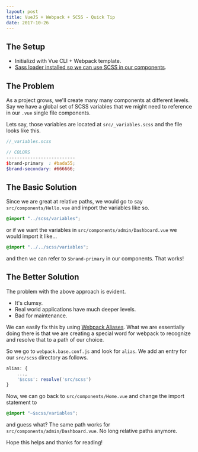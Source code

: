```yaml
---
layout: post
title: VueJS + Webpack + SCSS - Quick Tip
date: 2017-10-26
---
```


## The Setup

- Initializd with Vue CLI + Webpack template.
- [Sass loader installed so we can use SCSS in our components](https://www.youtube.com/watch?v=jrxalQdn64k).

## The Problem

As a project grows, we'll create many many components at different levels. Say we have a global set of SCSS variables that we might need to reference in our `.vue` single file components.

Lets say, those variables are located at `src/_variables.scss` and the file looks like this.

```scss
//_variables.scss

// COLORS
--------------------------
$brand-primary  : #bada55;
$brand-secondary: #666666;
```

## The Basic Solution

Since we are great at relative paths, we would go to say `src/components/Hello.vue` and import the variables like so.

```scss
@import "../scss/variables";
```

or if we want the variables in `src/components/admin/Dashboard.vue` we would import it like...

```scss
@import "../../scss/variables";
```

and then we can refer to `$brand-primary` in our components. That works!

## The Better Solution

The problem with the above approach is evident.

- It's clumsy.
- Real world applications have much deeper levels.
- Bad for maintenance.

We can easily fix this by using [Webpack Aliases](https://webpack.js.org/configuration/resolve/). What we are essentially doing there is that we are creating a special word for webpack to recognize and resolve that to a path of our choice.

So we go to `webpack.base.conf.js` and look for `alias`. We add an entry for our `src/scss` directory as follows.

```js
alias: {
    ...,
    '$scss': resolve('src/scss')
}
```

Now, we can go back to `src/components/Home.vue` and change the import statement to

```scss
@import "~$scss/variables";
```

and guess what? The same path works for `src/components/admin/Dashboard.vue`. No long relative paths anymore.

Hope this helps and thanks for reading!
